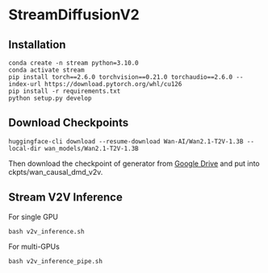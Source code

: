 # StreamDiffusionV2

## Installation
```shell
conda create -n stream python=3.10.0
conda activate stream
pip install torch==2.6.0 torchvision==0.21.0 torchaudio==2.6.0 --index-url https://download.pytorch.org/whl/cu126
pip install -r requirements.txt 
python setup.py develop
```

## Download Checkpoints
```shell
huggingface-cli download --resume-download Wan-AI/Wan2.1-T2V-1.3B --local-dir wan_models/Wan2.1-T2V-1.3B
```
Then download the checkpoint of generator from [Google Drive](https://drive.google.com/drive/folders/1YpOObikpsiNBsfTVv1w4EIbegE_UglY2?usp=sharing) and put into ckpts/wan_causal_dmd_v2v.

## Stream V2V Inference
For single GPU
```shell
bash v2v_inference.sh
```

For multi-GPUs
```shell
bash v2v_inference_pipe.sh
```